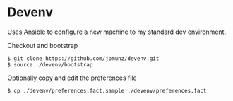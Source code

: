 Devenv
========

Uses Ansible to configure a new machine to my standard dev environment.

Checkout and bootstrap

    $ git clone https://github.com/jpmunz/devenv.git
    $ source ./devenv/bootstrap

Optionally copy and edit the preferences file

    $ cp ./devenv/preferences.fact.sample ./devenv/preferences.fact
